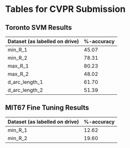 # Tables for CVPR Submission

## Toronto SVM Results

| Dataset (as labelled on drive) | %-accuracy |
| ---------- | ----- |
| min_R_1        | 45.07 |
| min_R_2        | 78.31 |
| max_R_1        | 80.23 |
| max_R_2        | 48.02 |
| d_arc_length_1 | 61.70 |
| d_arc_length_2 | 51.39 |


## MIT67 Fine Tuning Results

| Dataset (as labelled on drive) | %-accuracy |
| ---------- | ----- |
| min_R_1    | 12.62 |
| min_R_2    | 19.60 |

